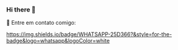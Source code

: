 ### Hi there 👋


📱 Entre em contato comigo:

https://img.shields.io/badge/WHATSAPP-25D366?&style=for-the-badge&logo=whatsapp&logoColor=white
